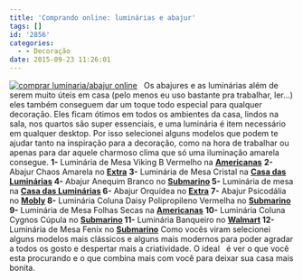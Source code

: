 ```yaml
---
title: 'Comprando online: luminárias e abajur'
tags: []
id: '2856'
categories:
  - - Decoração
date: 2015-09-23 11:26:01
---
```


[![comprar luminaria/abajur online](/images/2015/09/luminarias-679x1024.png)](/images/2015/09/luminarias.png)   Os abajures e as luminárias além de serem muito úteis em casa (pelo menos eu uso bastante pra trabalhar, ler...) eles também conseguem dar um toque todo especial para qualquer decoração. Eles ficam ótimos em todos os ambientes da casa, lindos na sala, nos quartos são super essenciais, e uma luminária é item necessário em qualquer desktop. Por isso selecionei alguns modelos que podem te ajudar tanto na inspiração para a decoração, como na hora de trabalhar ou apenas para dar aquele charmoso clima que só uma iluminação amarela consegue. **1-** Luminária de Mesa Viking B Vermelho na **[Americanas](http://www.americanas.com.br/produto/8196016/luminaria-de-mesa-viking-b-vermelho-startec)** **2-** Abajur Chaos Amarela no **[Extra](http://www.extra.com.br/UtilidadesDomesticas/IluminacaodeCasa/Abajur/Abajur-Chaos-Amarela-3577091.html?recsource=busca-int&rectype=busca-802)** **3-** Luminária de Mesa Cristal na **[Casa das Luminárias](http://www.luminarias.com.br/luminaria-de-mesa-361) 4-** Abajur Anequim Branco no **[Submarino](http://www.submarino.com.br/produto/120990694/abajur-15050181-anequim-branco-taschibra) 5-** Luminária de mesa na **[Casa das Luminárias](http://www.luminarias.com.br/luminaria-de-mesa-312) 6-** Abajur Orquídea no **[Extra](http://www.extra.com.br/UtilidadesDomesticas/IluminacaodeCasa/Abajur/Abajur-Orquidea--4289726.html?recsource=busca-int&rectype=busca-802)** **7-** Abajur Psicodália no **[Mobly](http://www.mobly.com.br/abajur-psicodalia-base-verde-178441.html#a=3p=19pn=1t=catalogc=286s=0) 8-** Luminária Coluna Daisy Polipropileno Vermelha no **[Submarino](http://www.submarino.com.br/produto/119325582/luminaria-coluna-daisy-polipropileno-vermelha-base-aluminio-avelis) 9-** Luminária de Mesa Folhas Secas na **[Americanas](http://www.americanas.com.br/produto/117125042/luminaria-de-mesa-folhas-secas-35-marrom-lampdiez)** **10-** Luminária Coluna Cygnos Cúpula no **[Submarino](http://www.submarino.com.br/produto/116928847/luminaria-coluna-cygnos-cupula-em-tecido-vazado-aco-cromado-arquitetizze) 11-** Luminária Banqueiro no **[Walmart](https://www.walmart.com.br/luminaria-banqueiro-mainstays-dourada-e-verde/2841311/pr) 12-** Luminária de Mesa Fenix no **[Submarino](http://www.submarino.com.br/produto/123041970/luminaria-de-mesa-fenix-metal-cromado-premier)** Como vocês viram selecionei alguns modelos mais clássicos e alguns mais modernos para poder agradar a todos os gosto e despertar mais a criatividade. O ideal   é ver o que você esta procurando e o que combina mais com você para deixar sua casa mais bonita.
